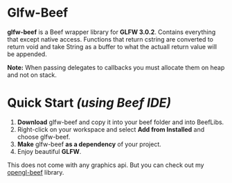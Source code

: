 # Glfw-Beef
**glfw-beef** is a Beef wrapper library for **GLFW 3.0.2**. Contains everything that except native access. Functions that return cstring are converted to return void and take String as a buffer to what the actuall return value will be appended.

**Note:** When passing delegates to callbacks you must allocate them on heap and not on stack.

# Quick Start *(using Beef IDE)*
1. **Download** glfw-beef and copy it into your beef folder and into BeefLibs.
2. Right-click on your workspace and select **Add from Installed** and choose glfw-beef.
3. **Make** glfw-beef **as a dependency** of your project.
4. Enjoy beautiful **GLFW**.

This does not come with any graphics api. But you can check out my [opengl-beef](https://github.com/MineGame159/opengl-beef) library.